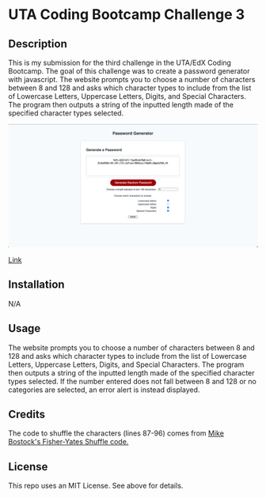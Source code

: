 # UTA Coding Bootcamp Challenge 3

## Description

This is my submission for the third challenge in the UTA/EdX Coding Bootcamp. The goal of this challenge was to create a password generator with javascript.
The website prompts you to choose a number of characters between 8 and 128 and asks which character types to include from the list of Lowercase Letters, Uppercase Letters, Digits, and Special Characters.
The program then outputs a string of the inputted length made of the specified character types selected.

<img src="./Screenshot.png"/>

<a href="https://github.com/FailedPastry/Challenge-03.git">Link</a>



## Installation

N/A



## Usage
The website prompts you to choose a number of characters between 8 and 128 and asks which character types to include from the list of Lowercase Letters, Uppercase Letters, Digits, and Special Characters.
The program then outputs a string of the inputted length made of the specified character types selected. If the number entered does not fall between 8 and 128 or no categories are selected, an error alert is instead displayed.



## Credits

The code to shuffle the characters (lines 87-96) comes from 
<a href="https://bost.ocks.org/mike/shuffle/">Mike Bostock's Fisher-Yates Shuffle code.</a>


## License

This repo uses an MIT License. See above for details.
